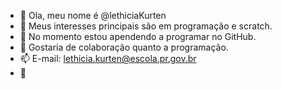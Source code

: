 - 👋 Ola, meu nome é @lethiciaKurten
- 👀 Meus interesses principais são em programação e scratch.
- 🌱 No momento estou apendendo a programar no GitHub.
- 💞️ Gostaria de colaboração quanto a programação.
- 📫 E-mail: lethicia.kurten@escola.pr.gov.br
- 🌈
